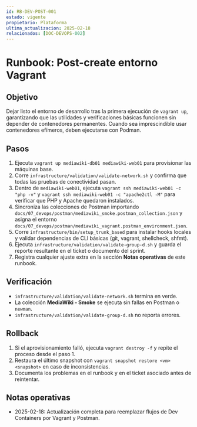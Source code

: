 ```yaml
---
id: RB-DEV-POST-001
estado: vigente
propietario: Plataforma
ultima_actualizacion: 2025-02-18
relacionados: [DOC-DEVOPS-002]
---
```

# Runbook: Post-create entorno Vagrant

## Objetivo
Dejar listo el entorno de desarrollo tras la primera ejecución de `vagrant up`, garantizando que las utilidades y verificaciones básicas funcionen sin depender de contenedores permanentes. Cuando sea imprescindible usar contenedores efímeros, deben ejecutarse con Podman.

## Pasos
1. Ejecuta `vagrant up mediawiki-db01 mediawiki-web01` para provisionar las máquinas base.
2. Corre `infrastructure/validation/validate-network.sh` y confirma que todas las pruebas de conectividad pasan.
3. Dentro de `mediawiki-web01`, ejecuta `vagrant ssh mediawiki-web01 -c "php -v"` y `vagrant ssh mediawiki-web01 -c "apache2ctl -M"` para verificar que PHP y Apache quedaron instalados.
4. Sincroniza las colecciones de Postman importando `docs/07_devops/postman/mediawiki_smoke.postman_collection.json` y asigna el entorno `docs/07_devops/postman/mediawiki_vagrant.postman_environment.json`.
5. Corre `infrastructure/bin/setup_trunk_based` para instalar hooks locales y validar dependencias de CLI básicas (git, vagrant, shellcheck, shfmt).
6. Ejecuta `infrastructure/validation/validate-group-d.sh` y guarda el reporte resultante en el ticket o documento del sprint.
7. Registra cualquier ajuste extra en la sección **Notas operativas** de este runbook.

## Verificación
- `infrastructure/validation/validate-network.sh` termina en verde.
- La colección **MediaWiki - Smoke** se ejecuta sin fallas en Postman o `newman`.
- `infrastructure/validation/validate-group-d.sh` no reporta errores.

## Rollback
1. Si el aprovisionamiento falló, ejecuta `vagrant destroy -f` y repite el proceso desde el paso 1.
2. Restaura el último snapshot con `vagrant snapshot restore <vm> <snapshot>` en caso de inconsistencias.
3. Documenta los problemas en el runbook y en el ticket asociado antes de reintentar.

## Notas operativas
- 2025-02-18: Actualización completa para reemplazar flujos de Dev Containers por Vagrant y Postman.
